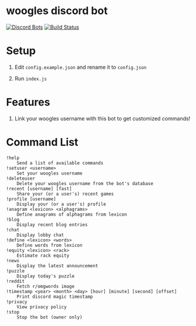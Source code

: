 # woogles discord bot
[![Discord Bots](https://discordbots.org/api/widget/status/842330057841049600.svg)](https://discordbots.org/bot/842330057841049600)
[![Build Status](https://github.com/ddugovic/lishogi-discord/workflows/Node.js%20CI/badge.svg)](https://github.com/ddugovic/lishogi-discord/actions?query=workflow%3A%22Node.js+CI%22)

# Setup

1. Edit `config.example.json` and rename it to `config.json`

2. Run `index.js`

# Features

1. Link your woogles username with this bot to get customized commands!

# Command List
```
!help
    Send a list of available commands
!setuser <username>
    Set your woogles username
!deleteuser
    Delete your woogles username from the bot's database
!recent [username] [fast]
    Share your (or a user's) recent games
!profile [username]
    Display your (or a user's) profile
!anagram <lexicon> <alphagrams>
    Define anagrams of alphagrams from lexicon
!blog
    Display recent blog entries
!chat
    Display lobby chat
!define <lexicon> <words>
    Define words from lexicon
!equity <lexicon> <rack>
    Estimate rack equity
!news
    Display the latest announcement
!puzzle
    Display today's puzzle
!reddit
    Fetch r/omgwords image
!timestamp <year> <month> <day> [hour] [minute] [second] [offset]
    Print discord magic timestamp
!privacy
    View privacy policy
!stop
    Stop the bot (owner only)
```
